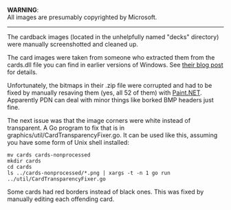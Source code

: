 **WARNING**:  
All images are presumably copyrighted by Microsoft.

----

The cardback images (located in the unhelpfully named "decks" directory) were manually screenshotted and cleaned up.

The card images were taken from someone who extracted them from the cards.dll file you can find in earlier versions of Windows. See [their blog post](http://www.catonmat.net/blog/cards-dll/) for details.

Unfortunately, the bitmaps in their .zip file were corrupted and had to be fixed by manually resaving them (yes, all 52 of them) with [Paint.NET](http://www.getpaint.net/index.html). Apparently PDN can deal with minor things like borked BMP headers just fine.

The next issue was that the image corners were white instead of transparent. A Go program to fix that is in graphics/util/CardTransparencyFixer.go. It can be used like this, assuming you have some form of Unix shell installed:

    mv cards cards-nonprocessed
    mkdir cards
    cd cards
    ls ../cards-nonprocessed/*.png | xargs -t -n 1 go run ../util/CardTransparencyFixer.go

Some cards had red borders instead of black ones. This was fixed by manually editing each offending card.